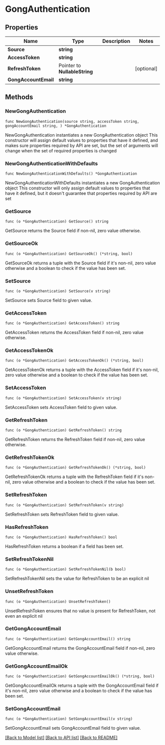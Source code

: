 # GongAuthentication

## Properties

Name | Type | Description | Notes
------------ | ------------- | ------------- | -------------
**Source** | **string** |  | 
**AccessToken** | **string** |  | 
**RefreshToken** | Pointer to **NullableString** |  | [optional] 
**GongAccountEmail** | **string** |  | 

## Methods

### NewGongAuthentication

`func NewGongAuthentication(source string, accessToken string, gongAccountEmail string, ) *GongAuthentication`

NewGongAuthentication instantiates a new GongAuthentication object
This constructor will assign default values to properties that have it defined,
and makes sure properties required by API are set, but the set of arguments
will change when the set of required properties is changed

### NewGongAuthenticationWithDefaults

`func NewGongAuthenticationWithDefaults() *GongAuthentication`

NewGongAuthenticationWithDefaults instantiates a new GongAuthentication object
This constructor will only assign default values to properties that have it defined,
but it doesn't guarantee that properties required by API are set

### GetSource

`func (o *GongAuthentication) GetSource() string`

GetSource returns the Source field if non-nil, zero value otherwise.

### GetSourceOk

`func (o *GongAuthentication) GetSourceOk() (*string, bool)`

GetSourceOk returns a tuple with the Source field if it's non-nil, zero value otherwise
and a boolean to check if the value has been set.

### SetSource

`func (o *GongAuthentication) SetSource(v string)`

SetSource sets Source field to given value.


### GetAccessToken

`func (o *GongAuthentication) GetAccessToken() string`

GetAccessToken returns the AccessToken field if non-nil, zero value otherwise.

### GetAccessTokenOk

`func (o *GongAuthentication) GetAccessTokenOk() (*string, bool)`

GetAccessTokenOk returns a tuple with the AccessToken field if it's non-nil, zero value otherwise
and a boolean to check if the value has been set.

### SetAccessToken

`func (o *GongAuthentication) SetAccessToken(v string)`

SetAccessToken sets AccessToken field to given value.


### GetRefreshToken

`func (o *GongAuthentication) GetRefreshToken() string`

GetRefreshToken returns the RefreshToken field if non-nil, zero value otherwise.

### GetRefreshTokenOk

`func (o *GongAuthentication) GetRefreshTokenOk() (*string, bool)`

GetRefreshTokenOk returns a tuple with the RefreshToken field if it's non-nil, zero value otherwise
and a boolean to check if the value has been set.

### SetRefreshToken

`func (o *GongAuthentication) SetRefreshToken(v string)`

SetRefreshToken sets RefreshToken field to given value.

### HasRefreshToken

`func (o *GongAuthentication) HasRefreshToken() bool`

HasRefreshToken returns a boolean if a field has been set.

### SetRefreshTokenNil

`func (o *GongAuthentication) SetRefreshTokenNil(b bool)`

 SetRefreshTokenNil sets the value for RefreshToken to be an explicit nil

### UnsetRefreshToken
`func (o *GongAuthentication) UnsetRefreshToken()`

UnsetRefreshToken ensures that no value is present for RefreshToken, not even an explicit nil
### GetGongAccountEmail

`func (o *GongAuthentication) GetGongAccountEmail() string`

GetGongAccountEmail returns the GongAccountEmail field if non-nil, zero value otherwise.

### GetGongAccountEmailOk

`func (o *GongAuthentication) GetGongAccountEmailOk() (*string, bool)`

GetGongAccountEmailOk returns a tuple with the GongAccountEmail field if it's non-nil, zero value otherwise
and a boolean to check if the value has been set.

### SetGongAccountEmail

`func (o *GongAuthentication) SetGongAccountEmail(v string)`

SetGongAccountEmail sets GongAccountEmail field to given value.



[[Back to Model list]](../README.md#documentation-for-models) [[Back to API list]](../README.md#documentation-for-api-endpoints) [[Back to README]](../README.md)


